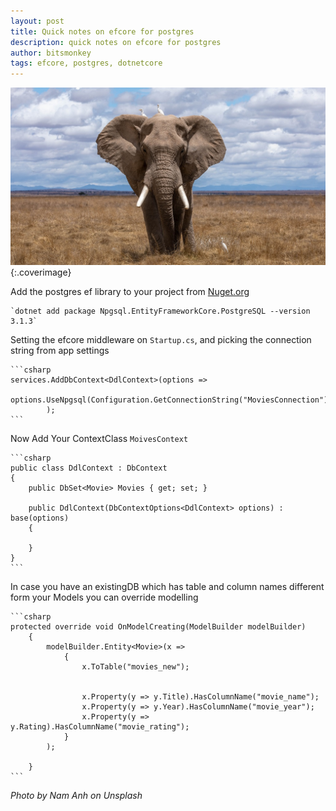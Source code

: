 ```yaml
---
layout: post
title: Quick notes on efcore for postgres
description: quick notes on efcore for postgres
author: bitsmonkey
tags: efcore, postgres, dotnetcore 
---
```

![experiment](/img/efcore-postgres.jpg){:.coverimage}

Add the postgres ef library to your project from [Nuget.org](https://www.nuget.org/packages/Npgsql.EntityFrameworkCore.PostgreSQL/)

    `dotnet add package Npgsql.EntityFrameworkCore.PostgreSQL --version 3.1.3`

Setting the efcore middleware on `Startup.cs`, and picking the connection string from app settings

    ```csharp
    services.AddDbContext<DdlContext>(options =>
                options.UseNpgsql(Configuration.GetConnectionString("MoviesConnection"))
            );
    ```

Now Add Your ContextClass `MoivesContext`

    ```csharp
    public class DdlContext : DbContext
    {
        public DbSet<Movie> Movies { get; set; }

        public DdlContext(DbContextOptions<DdlContext> options) : base(options)
        {

        }       
    }
    ```

In case you have an existingDB which has table and column names different form your Models you can override modelling

    ```csharp
    protected override void OnModelCreating(ModelBuilder modelBuilder)
        {
            modelBuilder.Entity<Movie>(x =>
                {
                    x.ToTable("movies_new");


                    x.Property(y => y.Title).HasColumnName("movie_name");
                    x.Property(y => y.Year).HasColumnName("movie_year");
                    x.Property(y => y.Rating).HasColumnName("movie_rating");
                }
            );

        }
    ```



*Photo by Nam Anh on Unsplash*
